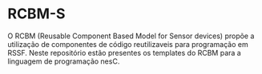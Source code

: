 # RCBM-S
O RCBM (Reusable Component Based Model for Sensor devices) propõe a utilização de componentes de código reutilizaveis para programação em RSSF. Neste repositório estão presentes os templates do RCBM para a linguagem de programação nesC.
